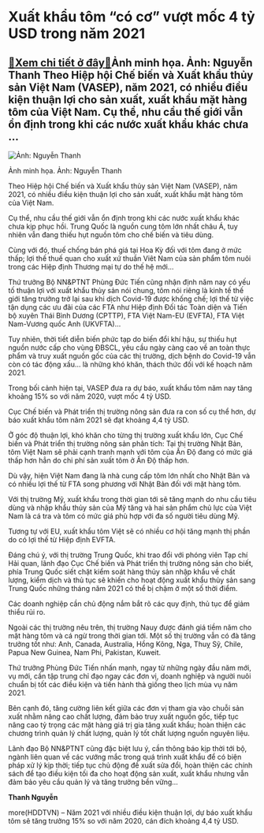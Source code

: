 Xuất khẩu tôm “có cơ” vượt mốc 4 tỷ USD trong năm 2021
======================================================

[:gift:Xem chi tiết ở đây:gift:](https://hddtvn.com/xuat-khau-tom-co-co-vuot-moc-4-ty-usd-trong-nam-2021/)Ảnh minh họa. Ảnh: Nguyễn Thanh Theo Hiệp hội Chế biến và Xuất khẩu thủy sản Việt Nam (VASEP), năm 2021, có nhiều điều kiện thuận lợi cho sản xuất, xuất khẩu mặt hàng tôm của Việt Nam. Cụ thể, nhu cầu thế giới vẫn ổn định trong khi các nước xuất khẩu khác chưa …
----------------------------------------------------------------------------------------------------------------------------------------------------------------------------------------------------------------------------------------------------------------------





![Ảnh: Nguyễn Thanh](https://hddtvn.com/wp-content/uploads/2021/01/0205_14813159_801587226647820_2044178820_o.jpg "Ảnh: Nguyễn Thanh")


Ảnh minh họa. Ảnh: Nguyễn Thanh



Theo Hiệp hội Chế biến và Xuất khẩu thủy sản Việt Nam (VASEP), năm 2021, có nhiều điều kiện thuận lợi cho sản xuất, xuất khẩu mặt hàng tôm của Việt Nam.


Cụ thể, nhu cầu thế giới vẫn ổn định trong khi các nước xuất khẩu khác chưa kịp phục hồi. Trung Quốc là nguồn cung tôm lớn nhất châu Á, tuy nhiên vẫn đang thiếu hụt nguồn tôm cho chế biến và tiêu dùng.


Cùng với đó, thuế chống bán phá giá tại Hoa Kỳ đối với tôm đang ở mức thấp; lợi thế thuế quan cho xuất xứ thuần Viêt Nam của sản phẩm tôm nuôi trong các Hiệp định Thương mại tự do thế hệ mới…


Thứ trưởng Bộ NN&PTNT Phùng Đức Tiến cũng nhận định năm nay có yếu tố thuận lợi với xuất khẩu thủy sản nói chung, tôm nói riêng là kinh tế thế giới tăng trưởng trở lại sau khi dịch Covid-19 được khống chế; lợi thế từ việc tận dụng các ưu đãi của các FTA như Hiệp định Đối tác Toàn diện và Tiến bộ xuyên Thái Bình Dương (CPTTP), FTA Việt Nam-EU (EVFTA), FTA Việt Nam-Vương quốc Anh (UKVFTA)…


Tuy nhiên, thời tiết diễn biến phức tạp do biến đổi khí hậu, sự thiếu hụt nguồn nước cấp cho vùng ĐBSCL, yêu cầu ngày càng cao về an toàn thực phẩm và truy xuất nguồn gốc của các thị trường, dịch bệnh do Covid-19 vẫn còn có tác động xấu… là những khó khăn, thách thức đối với kế hoạch năm 2021.


Trong bối cảnh hiện tại, VASEP đưa ra dự báo, xuất khẩu tôm năm nay tăng khoảng 15% so với năm 2020, vượt mốc 4 tỷ USD.


Cục Chế biến và Phát triển thị trường nông sản đưa ra con số cụ thể hơn, dự báo xuất khẩu tôm năm 2021 sẽ đạt khoảng 4,4 tỷ USD.


Ở góc độ thuận lợi, khó khăn cho từng thị trường xuất khẩu lớn, Cục Chế biến và Phát triển thị trường nông sản phân tích: Tại thị trường Nhật Bản, tôm Việt Nam sẽ phải cạnh tranh mạnh với tôm của Ấn Độ đang có mức giá thấp hơn hẳn do chi phí sản xuất tôm ở Ấn Độ thấp hơn.


Dù vậy, hiện Việt Nam đang là nhà cung cấp tôm lớn nhất cho Nhật Bản và có nhiều lợi thế từ FTA song phương với Nhật Bản đối với mặt hàng tôm.


Với thị trường Mỹ, xuất khẩu trong thời gian tới sẽ tăng mạnh do nhu cầu tiêu dùng và nhập khẩu thủy sản của Mỹ tăng và hai sản phẩm chủ lực của Việt Nam là cá tra và tôm có mức giá phù hợp với đa số người tiêu dùng Mỹ.


Tương tự với EU, xuất khẩu tôm Việt sẽ có nhiều cơ hội tăng mạnh thị phần do có lợi thế từ Hiệp định EVFTA.


Đáng chú ý, với thị trường Trung Quốc, khi trao đổi với phóng viên Tạp chí Hải quan, lãnh đạo Cục Chế biến và Phát triển thị trường nông sản cho biết, phía Trung Quốc siết chặt kiểm soát hàng thủy sản nhập khẩu về chất lượng, kiểm dịch và thủ tục sẽ khiến cho hoạt động xuất khẩu thủy sản sang Trung Quốc những tháng năm 2021 có thể bị chậm ở một số thời điểm.


Các doanh nghiệp cần chủ động nắm bắt rõ các quy định, thủ tục để giảm thiểu rủi ro.


Ngoài các thị trường nêu trên, thị trường Nauy được đánh giá tiềm năm cho mặt hàng tôm và cá ngừ trong thời gian tới. Một số thị trường vẫn có đà tăng trưởng tốt như: Anh, Canada, Australia, Hồng Kông, Nga, Thuỵ Sỹ, Chile, Papua New Guinea, Nam Phi, Pakistan, Kuweit.


Thứ trưởng Phùng Đức Tiến nhấn mạnh, ngay từ những ngày đầu năm mới, vụ mới, cần tập trung chỉ đạo ngay các đơn vị, doanh nghiệp và người nuôi chuẩn bị tốt các điều kiện và tiến hành thả giống theo lịch mùa vụ năm 2021.


Bên cạnh đó, tăng cường liên kết giữa các đơn vị tham gia vào chuỗi sản xuất nhằm nâng cao chất lượng, đảm bảo truy xuất nguồn gốc, tiếp tục nâng cao tỷ trọng các mặt hàng giá trị gia tăng xuất khẩu; hoàn thiện các chương trình quản lý chất lượng, quản lý tốt chất lượng nguồn nguyên liệu.


Lãnh đạo Bộ NN&PTNT cũng đặc biệt lưu ý, cần thông báo kịp thời tới bộ, ngành liên quan về các vướng mắc trong quá trình xuất khẩu để có biện pháp xử lý kịp thời; tiếp tục chủ động đề xuất sửa đổi, hoàn thiện các chính sách để tạo điều kiện tối đa cho hoạt động sản xuất, xuất khẩu nhưng vẫn đảm bảo yêu cầu quản lý và tăng trưởng bền vững…




**Thanh Nguyễn**



more(HDDTVN) – Năm 2021 với nhiều điều kiện thuận lợi, dự báo xuất khẩu tôm sẽ tăng trưởng 15% so với năm 2020, cán đích khoảng 4,4 tỷ USD.

